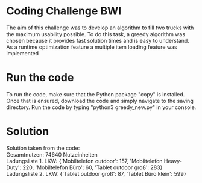 # Coding Challenge BWI
The aim of this challenge was to develop an algorithm to fill two trucks with the maximum usability possible. To do this task, a greedy algorithm was chosen because it provides fast solution times and is easy to understand. As a runtime optimization feature a multiple item loading feature was implemented

# Run the code
To run the code, make sure that the Python package "copy" is installed. Once that is ensured, download the code and simply navigate to the saving directory. Run the code by typing "python3 greedy_new.py" in your console.

# Solution
Solution taken from the code:  
Gesamtnutzen: 74640 Nutzeinheiten  
Ladungsliste 1. LKW: {'Mobiltelefon outdoor': 157, 'Mobiltelefon Heavy-Duty': 220, 'Mobiltelefon Büro': 60, 'Tablet outdoor groß': 283}  
Ladungsliste 2. LKW: {'Tablet outdoor groß': 87, 'Tablet Büro klein': 599}

